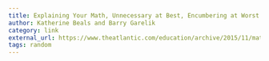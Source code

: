 ```yaml
---
title: Explaining Your Math, Unnecessary at Best, Encumbering at Worst
author: Katherine Beals and Barry Garelik
category: link
external_url: https://www.theatlantic.com/education/archive/2015/11/math-showing-work/414924/
tags: random
---
```


